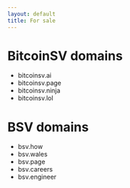 ```yaml
---
layout: default
title: For sale
---
```


# BitcoinSV domains

- bitcoinsv.ai
- bitcoinsv.page
- bitcoinsv.ninja
- bitcoinsv.lol

# BSV domains

- bsv.how
- bsv.wales
- bsv.page
- bsv.careers
- bsv.engineer
